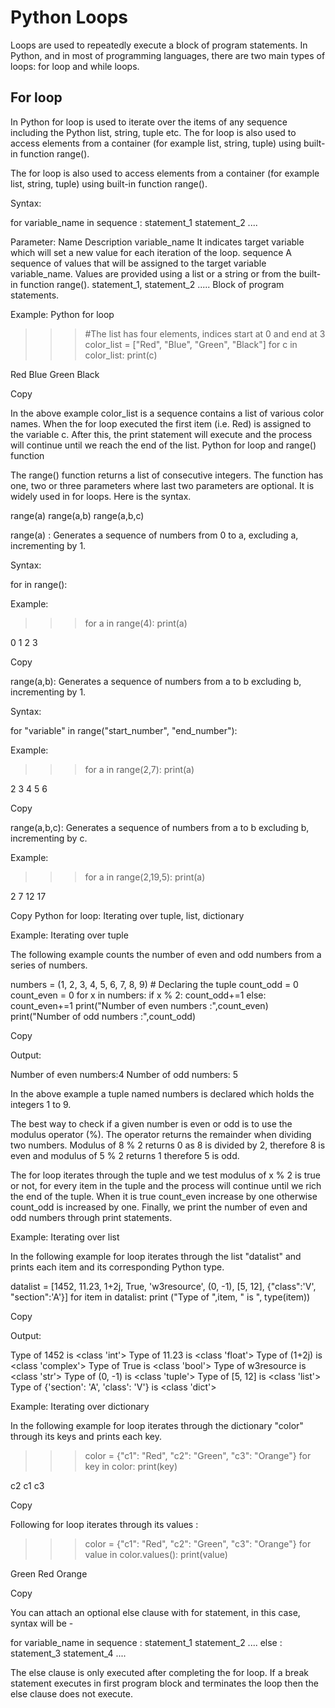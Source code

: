 # Python Loops

Loops are used to repeatedly execute a block of program statements. In Python, and in most of programming languages, there are two main types of loops: for loop and while loops.

## For loop

In Python for loop is used to iterate over the items of any sequence including the Python list, string, tuple etc. The for loop is also used to access elements from a container (for example list, string, tuple) using built-in function range(). 

 The for loop is also used to access elements from a container (for example list, string, tuple) using built-in function range().

Syntax:

for variable_name in sequence :
    statement_1
    statement_2
    ....

Parameter:
Name 	Description
variable_name 	It indicates target variable which will set a new value for each iteration of the loop.
sequence 	A sequence of values that will be assigned to the target variable variable_name. Values are provided using a list or a string or from the built-in function range().
statement_1, statement_2 ..... 	Block of program statements.

Example: Python for loop

>>> #The list has four elements, indices start at 0 and end at 3
>>> color_list = ["Red", "Blue", "Green", "Black"]
>>> for c in color_list:
        print(c)

  Red
  Blue
  Green
  Black
>>>

Copy

In the above example color_list is a sequence contains a list of various color names. When the for loop executed the first item (i.e. Red) is assigned to the variable c. After this, the print statement will execute and the process will continue until we reach the end of the list.
Python for loop and range() function

The range() function returns a list of consecutive integers. The function has one, two or three parameters where last two parameters are optional. It is widely used in for loops. Here is the syntax.

range(a)
range(a,b)
range(a,b,c)

range(a) : Generates a sequence of numbers from 0 to a, excluding a, incrementing by 1.

Syntax:

for <variable> in range(<number>): 

Example:

>>> for a in range(4):
  print(a)
 
  0
  1
  2
  3
>>>

Copy

range(a,b): Generates a sequence of numbers from a to b excluding b, incrementing by 1.

Syntax:

for "variable" in range("start_number", "end_number"):

Example:

>>> for a in range(2,7):
 print(a)

  2
  3
  4
  5
  6
>>>

Copy

range(a,b,c): Generates a sequence of numbers from a to b excluding b, incrementing by c.

Example:

>>> for a in range(2,19,5):
  print(a)
 
 2
 7
 12 
 17
>>>

Copy
Python for loop: Iterating over tuple, list, dictionary

Example: Iterating over tuple

The following example counts the number of even and odd numbers from a series of numbers.

numbers = (1, 2, 3, 4, 5, 6, 7, 8, 9) # Declaring the tuple
count_odd = 0
count_even = 0
for x in numbers:
        if x % 2:
    	     count_odd+=1
        else:
    	     count_even+=1
print("Number of even numbers :",count_even)
print("Number of odd numbers :",count_odd)

Copy

Output:

Number of even numbers:4
Number of odd numbers: 5

In the above example a tuple named numbers is declared which holds the integers 1 to 9.

The best way to check if a given number is even or odd is to use the modulus operator (%).
The operator returns the remainder when dividing two numbers.
Modulus of 8 % 2 returns 0 as 8 is divided by 2, therefore 8 is even and modulus of 5 % 2 returns 1 therefore 5 is odd.

The for loop iterates through the tuple and we test modulus of x % 2 is true or not, for every item in the tuple and the process will continue until we rich the end of the tuple.
When it is true count_even increase by one otherwise count_odd is increased by one.
Finally, we print the number of even and odd numbers through print statements.

Example: Iterating over list

In the following example for loop iterates through the list "datalist" and prints each item and its corresponding Python type.

datalist = [1452, 11.23, 1+2j, True, 'w3resource', (0, -1), [5, 12],
{"class":'V', "section":'A'}]
for item in datalist:
   print ("Type of ",item, " is ", type(item))

Copy

Output:

Type of  1452  is  <class 'int'>
Type of  11.23  is  <class 'float'>
Type of  (1+2j)  is  <class 'complex'>
Type of  True  is  <class 'bool'>
Type of  w3resource  is  <class 'str'>
Type of  (0, -1)  is  <class 'tuple'>
Type of  [5, 12]  is  <class 'list'>
Type of  {'section': 'A', 'class': 'V'}  is  <class 'dict'>

Example: Iterating over dictionary

In the following example for loop iterates through the dictionary "color" through its keys and prints each key.

>>> color = {"c1": "Red", "c2": "Green", "c3": "Orange"}
>>> for key in color:
   print(key)
 
c2
c1
c3
>>>

Copy

Following for loop iterates through its values :

>>> color = {"c1": "Red", "c2": "Green", "c3": "Orange"}
>>> for value in color.values():
   print(value)

Green
Red
Orange
>>>

Copy

You can attach an optional else clause with for statement, in this case, syntax will be -

for variable_name in sequence :
    statement_1 
    statement_2
    ....
else :
    statement_3 
    statement_4
    ....

The else clause is only executed after completing the for loop. If a break statement executes in first program block and terminates the loop then the else clause does not execute. 